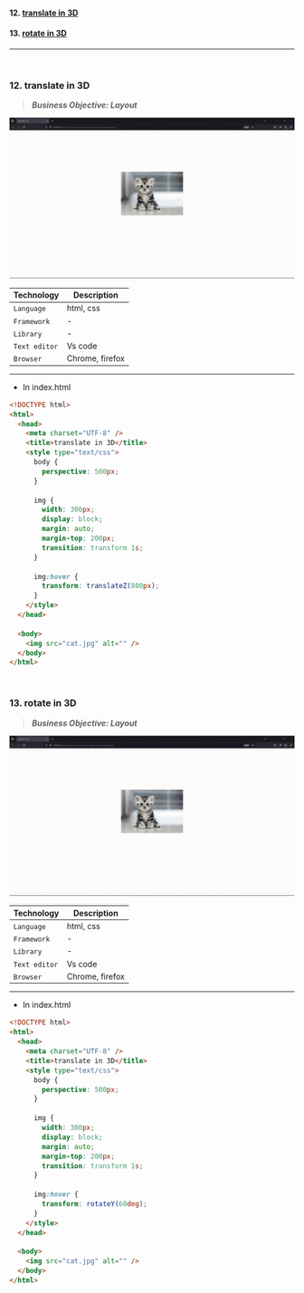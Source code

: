 #### 12. [translate in 3D](#12)

#### 13. [rotate in 3D](#13)

---

<br>

### 12. translate in 3D<a id="12"></a>

> **_Business Objective: Layout_**

<img src="notes/12.gif" >

| Technology    | Description     |
| ------------- | --------------- |
| `Language`    | html, css       |
| `Framework`   | -               |
| `Library`     | -               |
| `Text editor` | Vs code         |
| `Browser`     | Chrome, firefox |

---

- In index.html

```html
<!DOCTYPE html>
<html>
  <head>
    <meta charset="UTF-8" />
    <title>translate in 3D</title>
    <style type="text/css">
      body {
        perspective: 500px;
      }

      img {
        width: 300px;
        display: block;
        margin: auto;
        margin-top: 200px;
        transition: transform 1s;
      }

      img:hover {
        transform: translateZ(800px);
      }
    </style>
  </head>

  <body>
    <img src="cat.jpg" alt="" />
  </body>
</html>
```

<br>

### 13. rotate in 3D<a id="13"></a>

> **_Business Objective: Layout_**

<img src="notes/13.gif" >

| Technology    | Description     |
| ------------- | --------------- |
| `Language`    | html, css       |
| `Framework`   | -               |
| `Library`     | -               |
| `Text editor` | Vs code         |
| `Browser`     | Chrome, firefox |

---

- In index.html

```html
<!DOCTYPE html>
<html>
  <head>
    <meta charset="UTF-8" />
    <title>translate in 3D</title>
    <style type="text/css">
      body {
        perspective: 500px;
      }

      img {
        width: 300px;
        display: block;
        margin: auto;
        margin-top: 200px;
        transition: transform 1s;
      }

      img:hover {
        transform: rotateY(60deg);
      }
    </style>
  </head>

  <body>
    <img src="cat.jpg" alt="" />
  </body>
</html>
```

<br>
